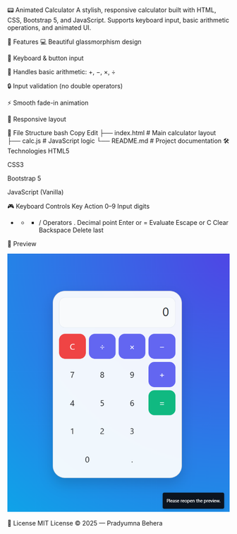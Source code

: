 📟 Animated Calculator
A stylish, responsive calculator built with HTML, CSS, Bootstrap 5, and JavaScript. Supports keyboard input, basic arithmetic operations, and animated UI.

🚀 Features
💻 Beautiful glassmorphism design

🎯 Keyboard & button input

🧠 Handles basic arithmetic: +, −, ×, ÷

🔒 Input validation (no double operators)

⚡ Smooth fade-in animation

📱 Responsive layout

📂 File Structure
bash
Copy
Edit
├── index.html # Main calculator layout
├── calc.js # JavaScript logic
└── README.md # Project documentation
🛠️ Technologies
HTML5

CSS3

Bootstrap 5

JavaScript (Vanilla)

🎮 Keyboard Controls
Key Action
0–9 Input digits

- - - / Operators
      . Decimal point
      Enter or = Evaluate
      Escape or C Clear
      Backspace Delete last

📸 Preview

![alt text](image.png)

📄 License
MIT License © 2025 — Pradyumna Behera
